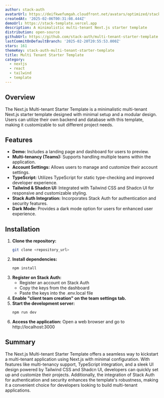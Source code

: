 ```yaml
---
author: stack-auth
avatarUrl: https://deifkwefumgah.cloudfront.net/avatars/optimized/stack-auth-multi-tenant-starter-template-avatar-128.webp
createdAt: '2025-02-06T00:31:08.444Z'
demoUrl: https://stack-template.vercel.app
description: A minimalistic multi-tenant Next.js starter template
distribution: open-source
githubUrl: https://github.com/stack-auth/multi-tenant-starter-template
lastCommitOnDefaultBranch: '2025-02-20T20:55:53.000Z'
stars: 161
themeKey: stack-auth-multi-tenant-starter-template
title: Multi Tenant Starter Template
category:
  - nextjs
  - react
  - tailwind
  - template
---
```

## Overview
The Next.js Multi-tenant Starter Template is a minimalistic multi-tenant Next.js starter template designed with minimal setup and a modular design. Users can utilize their own backend and database with this template, making it customizable to suit different project needs.

## Features
- **Demo:** Includes a landing page and dashboard for users to preview.
- **Multi-tenancy (Teams):** Supports handling multiple teams within the application.
- **Account Settings:** Allows users to manage and customize their account settings.
- **TypeScript:** Utilizes TypeScript for static type-checking and improved developer experience.
- **Tailwind & Shadcn UI:** Integrated with Tailwind CSS and Shadcn UI for responsive and customizable styling.
- **Stack Auth Integration:** Incorporates Stack Auth for authentication and security features.
- **Dark Mode:** Provides a dark mode option for users for enhanced user experience.

## Installation
1. **Clone the repository:**
   ```bash
   git clone <repository_url>
   ```
2. **Install dependencies:**
   ```bash
   npm install
   ```
3. **Register on Stack Auth:**
   - Register an account on Stack Auth
   - Copy the keys from the dashboard
   - Paste the keys into the .env.local file
4. **Enable "client team creation" on the team settings tab.**
5. **Start the development server:**
   ```bash
   npm run dev
   ```
6. **Access the application:**
   Open a web browser and go to http://localhost:3000

## Summary
The Next.js Multi-tenant Starter Template offers a seamless way to kickstart a multi-tenant application using Next.js with minimal configuration. With features like multi-tenancy support, TypeScript integration, and a sleek UI design powered by Tailwind CSS and Shadcn UI, developers can quickly set up and customize their projects. Additionally, the integration of Stack Auth for authentication and security enhances the template's robustness, making it a convenient choice for developers looking to build multi-tenant applications.